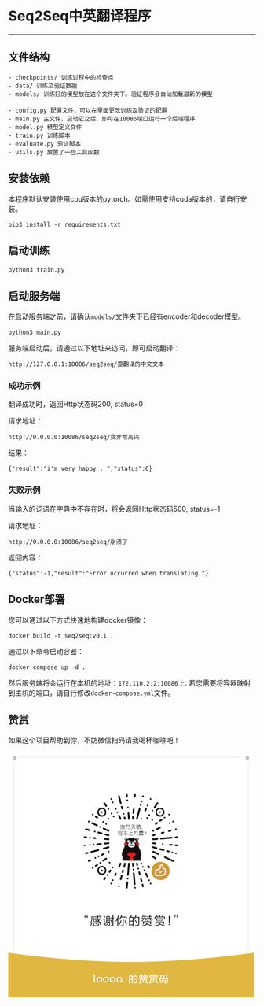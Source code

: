 # Seq2Seq中英翻译程序

---

## 文件结构

```text
- checkpoints/ 训练过程中的检查点
- data/ 训练及验证数据
- models/ 训练好的模型放在这个文件夹下。验证程序会自动加载最新的模型

- config.py 配置文件，可以在里面更改训练及验证的配置
- main.py 主文件，启动它之后，即可在10086端口运行一个后端程序
- model.py 模型定义文件
- train.py 训练脚本
- evaluate.py 验证脚本
- utils.py 放置了一些工具函数
```

## 安装依赖

本程序默认安装使用cpu版本的pytorch。如需使用支持cuda版本的，请自行安装。

```shell
pip3 install -r requirements.txt
```

## 启动训练

```shell
python3 train.py
```

## 启动服务端

在启动服务端之前，请确认`models/`文件夹下已经有encoder和decoder模型。

```shell
python3 main.py
```

服务端启动后，请通过以下地址来访问，即可启动翻译：

```text
http://127.0.0.1:10086/seq2seq/要翻译的中文文本
```

### 成功示例

翻译成功时，返回Http状态码200, status=0

请求地址：
```text
http://0.0.0.0:10086/seq2seq/我非常高兴
```

结果：
```text
{"result":"i'm very happy . ","status":0}
```

### 失败示例

当输入的词语在字典中不存在时，将会返回Http状态码500, status=-1

请求地址：
```text
http://0.0.0.0:10086/seq2seq/崩溃了
```

返回内容：
```text
{"status":-1,"result":"Error occurred when translating."}
```

## Docker部署

您可以通过以下方式快速地构建docker镜像：

```shell
docker build -t seq2seq:v0.1 .
```

通过以下命令启动容器：

```shell
docker-compose up -d .
```

然后服务端将会运行在本机的地址：`172.110.2.2:10086`上. 若您需要将容器映射到主机的端口，请自行修改`docker-compose.yml`文件。

## 赞赏

如果这个项目帮助到你，不妨微信扫码请我喝杯咖啡吧！

![image](wx-reward.png)